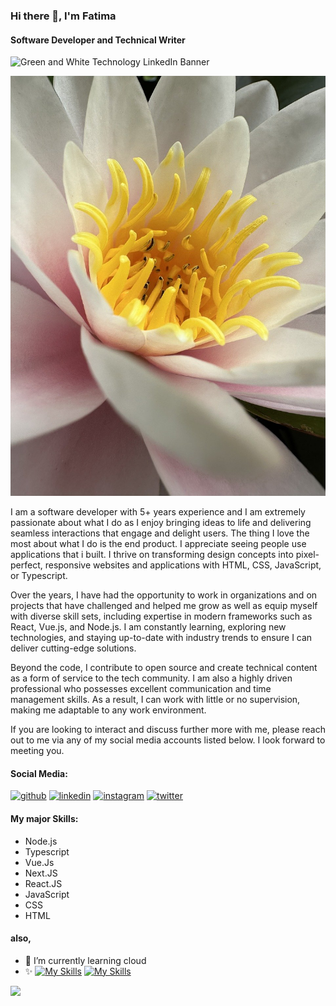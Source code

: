 ### Hi there 👋, I'm Fatima
#### Software Developer and Technical Writer

![Green and White Technology LinkedIn Banner](https://github.com/Bintmuhd/BintMuhd/assets/66806471/63791d70-6948-465e-b702-16f840fa3e2e)

<img src="water-lily-8175845_1280.jpg">

I am a software developer with 5+ years experience and I am extremely passionate about what I do as I enjoy bringing ideas to life and delivering seamless interactions that engage and delight users. The thing I love the most about what I do is the end product. I appreciate seeing people use applications that i built. I thrive on transforming design concepts into pixel-perfect, responsive websites and applications with HTML, CSS, JavaScript, or Typescript.

Over the years, I have had the opportunity to work in organizations and on projects that have challenged and helped me grow as well as equip myself with diverse skill sets, including expertise in modern frameworks such as React, Vue.js, and Node.js. I am constantly learning, exploring new technologies, and staying up-to-date with industry trends to ensure I can deliver cutting-edge solutions.

Beyond the code, I contribute to open source and create technical content as a form of service to the tech community. I am also a highly driven professional who possesses excellent communication and time management skills. As a result, I can work with little or no supervision, making me adaptable to any work environment. 

If you are looking to interact and discuss further more with me, please reach out to me via any of my social media accounts listed below. 
I look forward to meeting you.


#### Social Media:
[<img src='https://cdn.jsdelivr.net/npm/simple-icons@3.0.1/icons/github.svg' alt='github' height='40'>](https://github.com/https://github.com/Bintmuhd)  [<img src='https://cdn.jsdelivr.net/npm/simple-icons@3.0.1/icons/linkedin.svg' alt='linkedin' height='40'>](https://www.linkedin.com/in/https://www.linkedin.com/in/fatima-muhd//)  [<img src='https://cdn.jsdelivr.net/npm/simple-icons@3.0.1/icons/instagram.svg' alt='instagram' height='40'>](https://www.instagram.com/https://www.instagram.com/bint.muhd//)  [<img src='https://cdn.jsdelivr.net/npm/simple-icons@3.0.1/icons/twitter.svg' alt='twitter' height='40'>](https://twitter.com/https://twitter.com/BintCodes )  

<!-- [<img src='https://cdn.jsdelivr.net/npm/simple-icons@3.0.1/icons/icloud.svg' alt='website' height='40'>](https://bint-muhd.vercel.app/) -->

#### My major Skills: 
- Node.js 
- Typescript
- Vue.Js
- Next.JS
- React.JS 
- JavaScript 
- CSS
- HTML 
#### also,
- 🌱 I’m currently learning cloud
- ✨
[![My Skills](https://skillicons.dev/icons?i=js,html,css,vue)](https://skillicons.dev)
[![My Skills](https://skillicons.dev/icons?i=aws,gcp,azure,react,vue,flutter&perline=1)](https://skillicons.dev)


<img src='https://media.giphy.com/media/l0HlHFRbmaZtBRhXG/giphy.gif'/>

